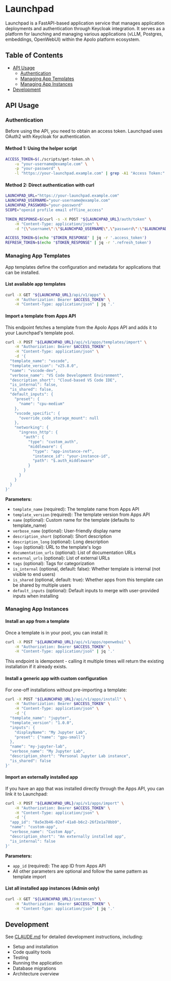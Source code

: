 # Launchpad

Launchpad is a FastAPI-based application service that manages application deployments and authentication through Keycloak integration. It serves as a platform for launching and managing various applications (vLLM, Postgres, embeddings, OpenWebUI) within the Apolo platform ecosystem.

## Table of Contents

- [API Usage](#api-usage)
  - [Authentication](#authentication)
  - [Managing App Templates](#managing-app-templates)
  - [Managing App Instances](#managing-app-instances)
- [Development](#development)

## API Usage

### Authentication

Before using the API, you need to obtain an access token. Launchpad uses OAuth2 with Keycloak for authentication.

#### Method 1: Using the helper script

```bash
ACCESS_TOKEN=$(./scripts/get-token.sh \
    -u "your-username@example.com" \
    -p "your-password" \
    -l "https://your-launchpad.example.com" | grep -A1 "Access Token:" | tail -n1)
```

#### Method 2: Direct authentication with curl

```bash
LAUNCHPAD_URL="https://your-launchpad.example.com"
LAUNCHPAD_USERNAME="your-username@example.com"
LAUNCHPAD_PASSWORD="your-password"
SCOPE="openid profile email offline_access"

TOKEN_RESPONSE=$(curl -s -X POST "${LAUNCHPAD_URL}/auth/token" \
    -H "Content-Type: application/json" \
    -d "{\"username\":\"$LAUNCHPAD_USERNAME\",\"password\":\"$LAUNCHPAD_PASSWORD\",\"scope\":\"$SCOPE\"}")

ACCESS_TOKEN=$(echo "$TOKEN_RESPONSE" | jq -r '.access_token')
REFRESH_TOKEN=$(echo "$TOKEN_RESPONSE" | jq -r '.refresh_token')
```

### Managing App Templates

App templates define the configuration and metadata for applications that can be installed.

#### List available app templates

```bash
curl -X GET "${LAUNCHPAD_URL}/api/v1/apps" \
    -H "Authorization: Bearer $ACCESS_TOKEN" \
    -H "Content-Type: application/json" | jq '.'
```

#### Import a template from Apps API

This endpoint fetches a template from the Apolo Apps API and adds it to your Launchpad's template pool.

```bash
curl -X POST "${LAUNCHPAD_URL}/api/v1/apps/templates/import" \
    -H "Authorization: Bearer $ACCESS_TOKEN" \
    -H "Content-Type: application/json" \
    -d '{
  "template_name": "vscode",
  "template_version": "v25.8.0",
  "name": "vscode-dev",
  "verbose_name": "VS Code Development Environment",
  "description_short": "Cloud-based VS Code IDE",
  "is_internal": false,
  "is_shared": false,
  "default_inputs": {
    "preset": {
      "name": "cpu-medium"
    },
    "vscode_specific": {
      "override_code_storage_mount": null
    },
    "networking": {
      "ingress_http": {
        "auth": {
          "type": "custom_auth",
          "middleware": {
            "type": "app-instance-ref",
            "instance_id": "your-instance-id",
            "path": "$.auth_middleware"
          }
        }
      }
    }
  }
}'
```

**Parameters:**
- `template_name` (required): The template name from Apps API
- `template_version` (required): The template version from Apps API
- `name` (optional): Custom name for the template (defaults to template_name)
- `verbose_name` (optional): User-friendly display name
- `description_short` (optional): Short description
- `description_long` (optional): Long description
- `logo` (optional): URL to the template's logo
- `documentation_urls` (optional): List of documentation URLs
- `external_urls` (optional): List of external URLs
- `tags` (optional): Tags for categorization
- `is_internal` (optional, default: false): Whether template is internal (not visible to end users)
- `is_shared` (optional, default: true): Whether apps from this template can be shared by multiple users
- `default_inputs` (optional): Default inputs to merge with user-provided inputs when installing

### Managing App Instances

#### Install an app from a template

Once a template is in your pool, you can install it:

```bash
curl -X POST "${LAUNCHPAD_URL}/api/v1/apps/openwebui" \
    -H "Authorization: Bearer $ACCESS_TOKEN" \
    -H "Content-Type: application/json" | jq '.'
```

This endpoint is idempotent - calling it multiple times will return the existing installation if it already exists.

#### Install a generic app with custom configuration

For one-off installations without pre-importing a template:

```bash
curl -X POST "${LAUNCHPAD_URL}/api/v1/apps/install" \
    -H "Authorization: Bearer $ACCESS_TOKEN" \
    -H "Content-Type: application/json" \
    -d '{
  "template_name": "jupyter",
  "template_version": "1.0.0",
  "inputs": {
    "displayName": "My Jupyter Lab",
    "preset": {"name": "gpu-small"}
  },
  "name": "my-jupyter-lab",
  "verbose_name": "My Jupyter Lab",
  "description_short": "Personal Jupyter Lab instance",
  "is_shared": false
}'
```

#### Import an externally installed app

If you have an app that was installed directly through the Apps API, you can link it to Launchpad:

```bash
curl -X POST "${LAUNCHPAD_URL}/api/v1/apps/import" \
    -H "Authorization: Bearer $ACCESS_TOKEN" \
    -H "Content-Type: application/json" \
    -d '{
  "app_id": "8a5e3b46-02ef-41a8-b6c2-26f2e1a78bb9",
  "name": "custom-app",
  "verbose_name": "Custom App",
  "description_short": "An externally installed app",
  "is_internal": false
}'
```

**Parameters:**
- `app_id` (required): The app ID from Apps API
- All other parameters are optional and follow the same pattern as template import

#### List all installed app instances (Admin only)

```bash
curl -X GET "${LAUNCHPAD_URL}/instances" \
    -H "Authorization: Bearer $ACCESS_TOKEN" \
    -H "Content-Type: application/json" | jq '.'
```

## Development

See [CLAUDE.md](./CLAUDE.md) for detailed development instructions, including:
- Setup and installation
- Code quality tools
- Testing
- Running the application
- Database migrations
- Architecture overview
